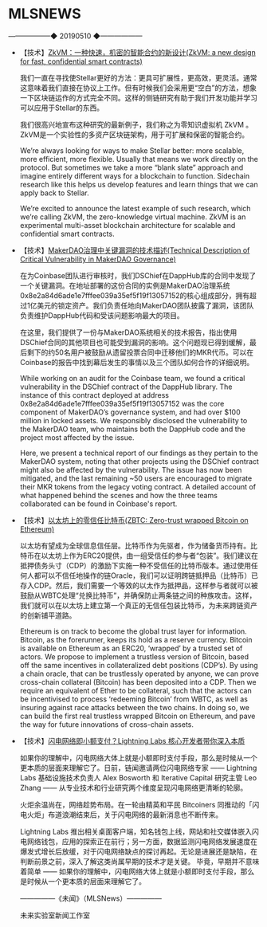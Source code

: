 # ​MLSNEWS
——————◆
20190510
◆——————
* 【技术】[ZkVM：一种快速，机密的智能合约的新设计(ZkVM: a new design for fast, confidential smart contracts)](https://medium.com/stellar-developers-blog/zkvm-a-new-design-for-fast-confidential-smart-contracts-d1122890d9ae?ref=tokendaily)

  我们一直在寻找使Stellar更好的方法：更具可扩展性，更高效，更灵活。通常这意味着我们直接在协议上工作。但有时候我们会采用更“空白”的方法，想象一下区块链运作的方式完全不同。这样的侧链研究有助于我们开发功能并学习可以应用于Stellar的东西。

  我们很高兴地宣布这种研究的最新例子，我们称之为零知识虚拟机 ZkVM 。ZkVM是一个实验性的多资产区块链架构，用于可扩展和保密的智能合约。

  We’re always looking for ways to make Stellar better: more scalable, more efficient, more flexible. Usually that means we work directly on the protocol. But sometimes we take a more “blank slate” approach and imagine entirely different ways for a blockchain to function. Sidechain research like this helps us develop features and learn things that we can apply back to Stellar.

  We’re excited to announce the latest example of such research, which we’re calling ZkVM, the zero-knowledge virtual machine. ZkVM is an experimental multi-asset blockchain architecture for scalable and confidential smart contracts.
* 【技术】[MakerDAO治理中关键漏洞的技术描述(Technical Description of Critical Vulnerability in MakerDAO Governance)](https://blog.zeppelin.solutions/technical-description-of-makerdao-governance-critical-vulnerability-facce6bf5d5e?ref=tokendaily)

  在为Coinbase团队进行审核时，我们DSChief在DappHub库的合同中发现了一个关键漏洞。在地址部署的这份合同的实例是MakerDAO治理系统0x8e2a84d6ade1e7fffee039a35ef5f19f13057152的核心组成部分，拥有超过1亿美元的锁定资产。我们负责任地向MakerDAO团队披露了漏洞，该团队负责维护DappHub代码和受该问题影响最大的项目。

  在这里，我们提供了一份与MakerDAO系统相关的技术报告，指出使用DSChief合同的其他项目也可能受到漏洞的影响。这个问题现已得到缓解，最后剩下的约50名用户被鼓励从遗留投票合同中迁移他们的MKR代币。可以在Coinbase的报告中找到幕后发生的事情以及三个团队如何合作的详细说明。

  While working on an audit for the Coinbase team, we found a critical vulnerability in the DSChief contract of the DappHub library. The instance of this contract deployed at address 0x8e2a84d6ade1e7fffee039a35ef5f19f13057152 was the core component of MakerDAO’s governance system, and had over $100 million in locked assets. We responsibly disclosed the vulnerability to the MakerDAO team, who maintains both the DappHub code and the project most affected by the issue.

  Here, we present a technical report of our findings as they pertain to the MakerDAO system, noting that other projects using the DSChief contract might also be affected by the vulnerability. The issue has now been mitigated, and the last remaining ~50 users are encouraged to migrate their MKR tokens from the legacy voting contract. A detailed account of what happened behind the scenes and how the three teams collaborated can be found in Coinbase's report.
* 【技术】[以太坊上的零信任比特币(ZBTC: Zero-trust wrapped Bitcoin on Ethereum)](https://docs.google.com/document/d/1sjdZB78hy5NgFdzsbjzwwX9RKKbh3rvRcyjKfqavDoM/edit#)

  以太坊有望成为全球信息信任层。比特币作为先驱者，作为储备货币持有。比特币在以太坊上作为ERC20提供，由一组受信任的参与者“包装”。我们建议在抵押债务头寸（CDP）的激励下实施一种不受信任的比特币版本。通过使用任何人都可以不信任地操作的链Oracle，我们可以证明跨链抵押品（比特币）已存入CDP。然后，我们需要一个等效的以太作为抵押品，这样参与者就可以被鼓励从WBTC处理“兑换比特币”，并确保防止两条链之间的种族攻击。这样，我们就可以在以太坊上建立第一个真正的无信任包装比特币，为未来跨链资产的创新铺平道路。

  Ethereum is on track to become the global trust layer for information. Bitcoin, as the forerunner, keeps its hold as a reserve currency. Bitcoin is available on Ethereum as an ERC20, ‘wrapped’ by a trusted set of actors. We propose to implement a trustless version of Bitcoin, based off the same incentives in collateralized debt positions (CDP’s). By using a chain oracle, that can be trustlessly operated by anyone, we can prove cross-chain collateral (Bitcoin) has been deposited into a CDP. Then we require an equivalent of Ether to be collateral, such that the actors can be incentivised to process ‘redeeming Bitcoin’ from WBTC, as well as insuring against race attacks between the two chains. In doing so, we can build the first real trustless wrapped Bitcoin on Ethereum, and pave the way for future innovations of cross-chain assets.
* 【技术】[闪电网络即小额支付？Lightning Labs 核心开发者带你深入本质](https://www.chainnews.com/articles/489887671694.htm)

  如果你的理解中，闪电网络大体上就是小额即时支付手段，那么是时候从一个更本质的层面来理解它了。日前，链闻邀请两位闪电网络专家 —— Lightning Labs 基础设施技术负责人 Alex Bosworth 和 Iterative Capital 研究主管 Leo Zhang —— 从专业技术和行业研究两个维度呈现闪电网络更清晰的轮廓。

  火炬余温尚在，网络趁势布局。在一轮由精英和平民 Bitcoiners 同推动的「闪电火炬」布道浪潮结束后，关于闪电网络的最新消息也不断传来。

  Lightning Labs 推出相关桌面客户端，知名钱包上线，网站和社交媒体嵌入闪电网络钱包，应用的探索正在前行；另一方面，数据监测闪电网络发展速度在爆发式增长后放缓，对于闪电网络缺点的探讨再起。无论是进展还是缺陷，在判断前景之前，深入了解这类尚属早期的技术才是关键。 毕竟，早期并不意味着简单 —— 如果你的理解中，闪电网络大体上就是小额即时支付手段，那么是时候从一个更本质的层面来理解它了。
  
  —————《未闻》（MLSNews）—————
        
  未来实验室新闻工作室